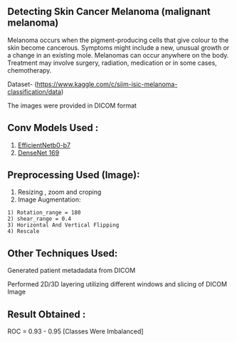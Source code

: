 ## Detecting Skin Cancer Melanoma (malignant melanoma) 

Melanoma occurs when the pigment-producing cells that give colour to the skin become cancerous.
Symptoms might include a new, unusual growth or a change in an existing mole. Melanomas can occur anywhere on the body.
Treatment may involve surgery, radiation, medication or in some cases, chemotherapy.

Dataset- (https://www.kaggle.com/c/siim-isic-melanoma-classification/data)

The images were provided in DICOM format

## Conv Models Used  :

  1) [EfficientNetb0-b7](https://www.google.com/search?q=efficientNet+paper+official&oq=efficientNet+paper+official&aqs=chrome..69i57j0i13i457j0i13l5j69i60.6879j0j4&sourceid=chrome&ie=UTF-8)
  2) [DenseNet 169](https://arxiv.org/abs/1608.06993)

## Preprocessing Used (Image):
  
  1) Resizing , zoom and croping 
  2) Image Augmentation: 
  
    1) Rotation_range = 180
    2) shear_range = 0.4
    3) Horizontal And Vertical Flipping 
    4) Rescale 
 ## Other Techniques Used:
 
 Generated patient metadadata from DICOM  
 
 Performed 2D/3D layering utilizing different windows and slicing of DICOM Image
  
## Result Obtained :

  ROC = 0.93 - 0.95 [Classes Were Imbalanced]
  
